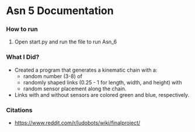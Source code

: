 # Asn 5 Documentation

### How to run 
1. Open start.py and run the file to run Asn_6

### What I Did?
-  Created a program that generates a kinematic chain with a:
    - random number (3-8) of
    - randomly shaped links (0.25 - 1 for length, width, and height) with
    - random sensor placement along the chain.
- Links with and without sensors are colored green and blue, respectively.


### Citations
- https://www.reddit.com/r/ludobots/wiki/finalproject/
